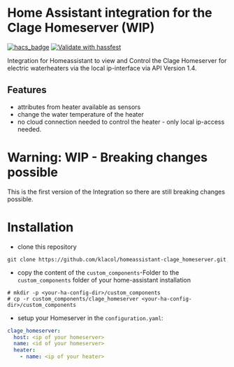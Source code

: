 # Home Assistant integration for the Clage Homeserver (WIP)

[![hacs_badge](https://img.shields.io/badge/HACS-Default-orange.svg)](https://github.com/custom-components/hacs)
[![Validate with hassfest](https://github.com/klacol/homeassistant-clage_homeserver/actions/workflows/hassfest.yaml/badge.svg)](https://github.com/klacol/homeassistant-clage_homeserver/actions/workflows/hassfest.yaml)

Integration for Homeassistant to view and Control the Clage Homeserver for electric waterheaters via the local ip-interface via API Version 1.4. 

## Features
- attributes from heater available as sensors
- change the water temperature of the heater
- no cloud connection needed to control the heater - only local ip-access needed.

# Warning: WIP - Breaking changes possible
This is the first version of the Integration so there are still breaking changes possible.

# Installation

- clone this repository
```
git clone https://github.com/klacol/homeassistant-clage_homeserver.git
```
- copy the content of the `custom_components`-Folder to the `custom_components` folder of your home-assistant installation

```
# mkdir -p <your-ha-config-dir>/custom_components
# cp -r custom_components/clage_homeserver <your-ha-config-dir>/custom_components
```

* setup your Homeserver in the `configuration.yaml`:

```yaml
clage_homeserver:
  host: <ip of your homeserver>
  name: <id of your homeserver>
  heater:
    - name: <ip of your heater>
```

<!-- # Sample View
![screenshot of Home Assistant](doc/ha_entity_view.png) -->